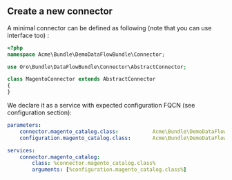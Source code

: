 Create a new connector
----------------------

A minimal connector can be defined as following (note that you can use interface too) :
```php
<?php
namespace Acme\Bundle\DemoDataFlowBundle\Connector;

use Oro\Bundle\DataFlowBundle\Connector\AbstractConnector;

class MagentoConnector extends AbstractConnector
{
}
```

We declare it as a service with expected configuration FQCN (see configuration section):
```yaml
parameters:
    connector.magento_catalog.class:           Acme\Bundle\DemoDataFlowBundle\Connector\MagentoConnector
    configuration.magento_catalog.class:       Acme\Bundle\DemoDataFlowBundle\Configuration\MagentoConfiguration

services:
    connector.magento_catalog:
        class: %connector.magento_catalog.class%
        arguments: [%configuration.magento_catalog.class%]
```
